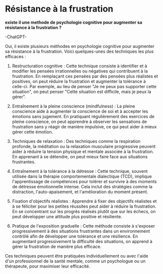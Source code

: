 # Résistance à la frustration

**existe il une methode de psychologie cognitive pour augmenter sa résistance à la frustration ?**

-ChatGPT-

Oui, il existe plusieurs méthodes en psychologie cognitive pour augmenter sa résistance à la frustration. Voici quelques-unes des techniques les plus efficaces :

1. Restructuration cognitive : Cette technique consiste à identifier et à modifier les pensées irrationnelles ou négatives qui contribuent à la frustration. En remplaçant ces pensées par des pensées plus réalistes et positives, on peut réduire la frustration et augmenter la tolérance à celle-ci. Par exemple, au lieu de penser "Je ne peux pas supporter cette situation", on peut penser "Cette situation est difficile, mais je peux la gérer".

2. Entraînement à la pleine conscience (mindfulness) : La pleine conscience aide à augmenter la conscience de soi et à accepter les émotions sans jugement. En pratiquant régulièrement des exercices de pleine conscience, on peut apprendre à observer les sensations de frustration sans y réagir de manière impulsive, ce qui peut aider à mieux gérer cette émotion.

3. Techniques de relaxation : Des techniques comme la respiration profonde, la méditation ou la relaxation musculaire progressive peuvent aider à réduire la tension physique et mentale associée à la frustration. En apprenant à se détendre, on peut mieux faire face aux situations frustrantes.

4. Entraînement à la tolérance à la détresse : Cette technique, souvent utilisée dans la thérapie comportementale dialectique (TCD), implique l'apprentissage de compétences pour tolérer et survivre à des moments de détresse émotionnelle intense. Cela inclut des stratégies comme la distraction, l'auto-apaisement, et l'amélioration du moment présent.

4. Fixation d'objectifs réalistes : Apprendre à fixer des objectifs réalistes et à se féliciter pour les petites réussites peut aider à réduire la frustration. En se concentrant sur les progrès réalisés plutôt que sur les échecs, on peut développer une attitude plus positive et résiliente.

5. Pratique de l'exposition graduelle : Cette méthode consiste à s'exposer progressivement à des situations frustrantes dans un environnement contrôlé afin de développer une tolérance et une résilience. En augmentant progressivement la difficulté des situations, on apprend à gérer la frustration de manière plus efficace.

Ces techniques peuvent être pratiquées individuellement ou avec l'aide d'un professionnel de la santé mentale, comme un psychologue ou un thérapeute, pour maximiser leur efficacité.